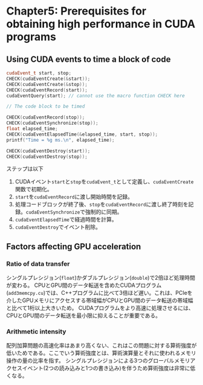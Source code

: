 # Chapter5: Prerequisites for obtaining high performance in CUDA programs

## Using CUDA events to time a block of code

```c++
cudaEvent_t start, stop;
CHECK(cudaEventCreate(&start));
CHECK(cudaEventCreate(&stop));
CHECK(cudaEventRecord(start));
cudaEventQuery(start); // cannot use the macro function CHECK here

// The code block to be timed

CHECK(cudaEventRecord(stop));
CHECK(cudaEventSynchronize(stop));
float elapsed_time;
CHECK(cudaEventElapsedTime(&elapsed_time, start, stop));
printf("Time = %g ms.\n", elapsed_time);

CHECK(cudaEventDestroy(start));
CHECK(cudaEventDestroy(stop));
```

ステップは以下

1. CUDAイベント`start`と`stop`を`cudaEvent_t`として定義し、`cudaEventCreate`関数で初期化。
2. `start`を`cudaEventRecord`に渡し開始時間を記録。
3. 処理コードブロックが終了後、`stop`を`cudaEventRecord`に渡し終了時刻を記録。`cudaEventSynchronize`で強制的に同期。
4. `cudaEventElapsedTime`で経過時間を計算。
5. `cudaEventDestroy`でイベント削除。

## Factors affecting GPU acceleration

### Ratio of data transfer

シングルプレシジョン(`float`)かダブルプレシジョン(`double`)で2倍ほど処理時間が変わる。
CPUとGPU間のデータ転送を含めたCUDAプログラム(`add3memcpy.cu`)では、C++プログラムに比べて3倍ほど遅い。これは、PCIeを介したGPUメモリにアクセスする帯域幅がCPUとGPU間のデータ転送の帯域幅と比べて1桁以上大きいため。
CUDAプログラムをより高速に処理させるには、CPUとGPU間のデータ転送を最小限に抑えることが重要である。

### Arithmetic intensity

配列加算問題の高速化率はあまり高くない、これはこの問題に対する算術強度が低いためである。ここでいう算術強度とは、算術演算量とそれに使われるメモリ操作の量の比率を指す。
シングルプレシジョンによる3つのグローバルメモリアクセスイベント(2つの読み込みと1つの書き込み)を伴うため算術強度は非常に低くなる。